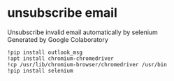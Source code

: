 # unsubscribe email
Unsubscribe invalid email automatically by selenium  
Generated by Google Colaboratory
```shell
!pip install outlook_msg
!apt install chromium-chromedriver
!cp /usr/lib/chromium-browser/chromedriver /usr/bin
!pip install selenium
```
